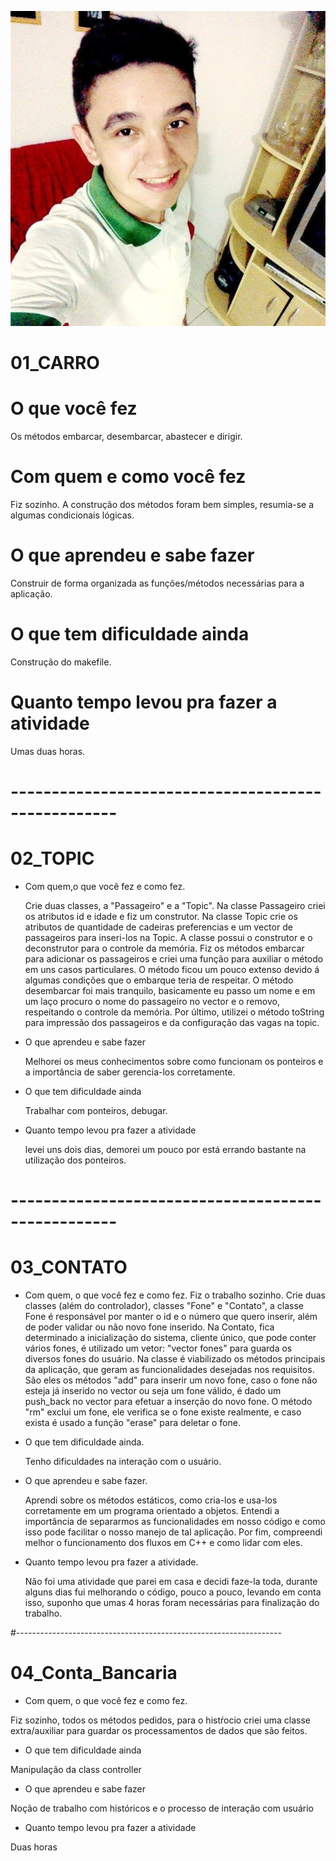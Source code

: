 ![](minha_foto.jpg)

# 01_CARRO

# O que você fez
   Os métodos embarcar, desembarcar, abastecer e dirigir.
# Com quem e como você fez
   Fiz sozinho. A construção dos  métodos  foram  bem simples, resumia-se a algumas  condicionais lógicas.
# O que aprendeu e sabe fazer
  Construir de forma organizada as funções/métodos necessárias para a aplicação.
# O que tem dificuldade ainda
  Construção  do  makefile.
# Quanto tempo levou pra fazer a atividade
  Umas duas horas.

# ---------------------------------------------------

# 02_TOPIC

- Com quem,o que você fez e como fez.

   Crie duas classes, a "Passageiro" e a "Topic". Na classe Passageiro criei os atributos
id e idade e fiz um construtor.
	Na classe Topic crie os atributos de quantidade de cadeiras preferencias e um vector
de passageiros para inseri-los na Topic. A classe possui o construtor e o deconstrutor para
o controle da memória. Fiz os métodos embarcar para adicionar os passageiros e criei uma
função para auxiliar o método em uns casos particulares. O método ficou um pouco extenso
devido á algumas condições que o embarque teria de respeitar.
	O método desembarcar foi mais tranquilo, basicamente eu passo um nome e em um laço
procuro o nome do passageiro no vector e o removo, respeitando o controle da memória.
	Por último, utilizei o método toString para impressão dos passageiros e da configuração
das vagas na topic.

- O que aprendeu e sabe fazer
  
	Melhorei os meus conhecimentos sobre como funcionam os ponteiros e a importância de saber
gerencia-los corretamente.

- O que tem dificuldade ainda
  
	Trabalhar com ponteiros, debugar.

- Quanto tempo levou pra fazer a atividade
  
	levei uns dois dias, demorei um pouco por está errando bastante na utilização
dos ponteiros.

# ---------------------------------------------------

# 03_CONTATO

- Com quem, o que você fez e como fez.
	Fiz o trabalho sozinho. Crie duas classes (além do controlador), classes "Fone" e "Contato", a classe Fone é responsável por manter o id e o número que quero inserir, além
de poder validar ou não novo fone inserido.
	Na Contato, fica determinado a inicialização do sistema, cliente único, que pode conter
vários fones, é utilizado um vetor: "vector<Fone> fones" para guarda os diversos fones do usuário.
	Na classe é viabilizado os métodos principais da aplicação, que geram as funcionalidades
desejadas nos requisitos. São eles os métodos "add" para inserir um novo fone, caso o fone
não esteja já inserido no vector ou seja um fone válido, é dado um push_back no vector para efetuar
a inserção do novo fone.
	O método "rm" exclui um fone, ele verifica se o fone existe realmente, e caso exista é usado a função "erase" para deletar o fone.

- O que tem dificuldade ainda.

	Tenho dificuldades na interação com o usuário.

- O que aprendeu e sabe fazer.
	
	Aprendi sobre os métodos estáticos, como cria-los e usa-los corretamente em um 
programa orientado a objetos. Entendi a importância de separarmos as funcionalidades em nosso
código e como isso pode facilitar o nosso manejo de tal aplicação. Por fim, compreendi melhor
o funcionamento dos fluxos em C++ e como lidar com eles.

- Quanto tempo levou pra fazer a atividade.
	
	Não foi uma atividade que parei em casa e decidi faze-la toda, durante alguns dias
fui melhorando o código, pouco a pouco, levando em conta isso, suponho que umas 4 horas foram necessárias para finalização do trabalho.

#------------------------------------------------------------------

# 04_Conta_Bancaria

- Com quem, o que você fez e como fez.

Fiz sozinho, todos os métodos pedidos, para o histŕocio criei uma classe extra/auxiliar para guardar os processamentos
de dados que são feitos.

- O que tem dificuldade ainda

Manipulação da class controller

- O que aprendeu e sabe fazer

Noção de trabalho com históricos e o processo de interação com usuário

- Quanto tempo levou pra fazer a atividade

Duas horas
